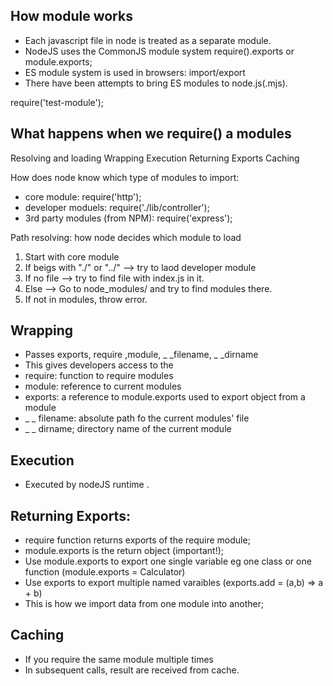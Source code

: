 ## How module works
- Each javascript file in node is treated as a separate module.
- NodeJS uses the CommonJS module system require().exports or module.exports;
- ES module system is used in browsers: import/export
- There have been attempts to bring ES modules to node.js(.mjs).

require('test-module');

## What happens when we require() a modules
Resolving and loading
Wrapping
Execution
Returning Exports
Caching

How does node know which type of modules to import:
* core module: require('http');
* developer moduels: require('./lib/controller');
* 3rd party modules (from NPM): require('express');

Path resolving: how node decides which module to load
1. Start with core module
2. If beigs with "./" or "../" --> try to laod developer module
3. If no file --> try to find file with index.js in it.
4. Else --> Go to node_modules/ and try to find modules there.
5. If not in modules, throw error.


## Wrapping
- Passes exports, require ,module, _ _filename, _ _dirname
- This gives developers access to the
- require: function to require modules
- module: reference to current modules
- exports: a reference to module.exports used to export object from a module
- _ _ filename: absolute path fo the current modules' file
- _ _ dirname; directory name of the current module

## Execution

- Executed by nodeJS runtime .

## Returning Exports:
- require function returns exports of the require module;
- module.exports is the return object (important!);
- Use module.exports to export one single variable eg one class or one function (module.exports = Calculator)
- Use exports to export multiple named varaibles (exports.add = (a,b) => a + b)
- This is how we import data from one module into another;

## Caching
- If you require the same module multiple times
- In subsequent calls, result are received from cache. 
